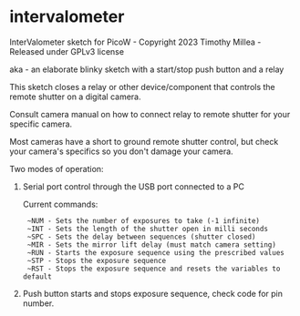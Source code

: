 # intervalometer
 
  InterValometer sketch for PicoW - Copyright 2023 Timothy Millea - Released under GPLv3 license
  
  aka - an elaborate blinky sketch with a start/stop push button and a relay

  This sketch closes a relay or other device/component that controls the remote shutter on a digital camera.
  
  Consult camera manual on how to connect relay to remote shutter for your specific camera.
  
  Most cameras have a short to ground remote shutter control, but check your camera's specifics so you don't damage your camera.

Two modes of operation:

1. Serial port control through the USB port connected to a PC

      Current commands:

        ~NUM - Sets the number of exposures to take (-1 infinite)
        ~INT - Sets the length of the shutter open in milli seconds
        ~SPC - Sets the delay between sequences (shutter closed)
        ~MIR - Sets the mirror lift delay (must match camera setting)
        ~RUN - Starts the exposure sequence using the prescribed values
        ~STP - Stops the exposure sequence
        ~RST - Stops the exposure sequence and resets the variables to default

2. Push button starts and stops exposure sequence, check code for pin number.
